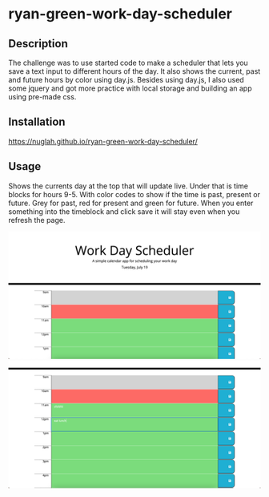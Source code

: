 # ryan-green-work-day-scheduler

## Description

The challenge was to use started code to make a scheduler that lets you save a text input to different hours of the day. It also shows the current, past and future hours by color using day.js. Besides using day.js, I also used some jquery and got more practice with local storage and building an app using pre-made css.

## Installation

https://nuglah.github.io/ryan-green-work-day-scheduler/

## Usage

Shows the currents day at the top that will update live. Under that is time blocks for hours 9-5. With color codes to show if the time is past, present or future. Grey for past, red for present and green for future. When you enter something into the timeblock and click save it will stay even when you refresh the page.

![alt text](assets/images/screen1.png)
![alt text](assets/images/screen2.png)
